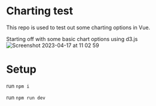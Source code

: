 # Charting test


This repo is used to test out some charting options in Vue.



Starting off with some basic chart options using d3.js
![Screenshot 2023-04-17 at 11 02 59](https://user-images.githubusercontent.com/13380603/232453295-99665421-7616-4d2f-a8ea-dca6f7ad113f.png)




# Setup 
run `npm i` 

run `npm run dev` 
